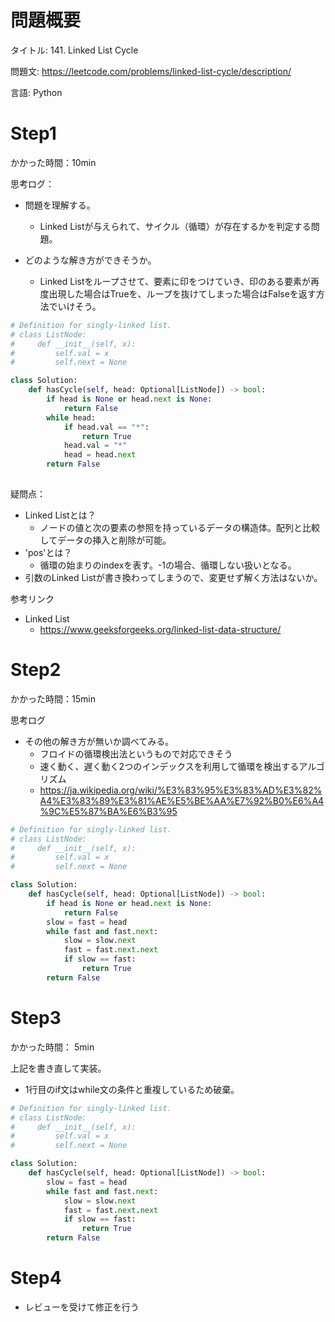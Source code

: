 # 問題概要
タイトル: 141. Linked List Cycle

問題文: https://leetcode.com/problems/linked-list-cycle/description/

言語: Python

# Step1

かかった時間：10min

思考ログ：
- 問題を理解する。
  - Linked Listが与えられて、サイクル（循環）が存在するかを判定する問題。

- どのような解き方ができそうか。
  - Linked Listをループさせて、要素に印をつけていき、印のある要素が再度出現した場合はTrueを、ループを抜けてしまった場合はFalseを返す方法でいけそう。

```python
# Definition for singly-linked list.
# class ListNode:
#     def __init__(self, x):
#         self.val = x
#         self.next = None

class Solution:
    def hasCycle(self, head: Optional[ListNode]) -> bool:
        if head is None or head.next is None:
            return False
        while head:
            if head.val == "*":
                return True
            head.val = "*"
            head = head.next
        return False
        
```
疑問点：
- Linked Listとは？
  - ノードの値と次の要素の参照を持っているデータの構造体。配列と比較してデータの挿入と削除が可能。
- 'pos'とは？
  - 循環の始まりのindexを表す。-1の場合、循環しない扱いとなる。
- 引数のLinked Listが書き換わってしまうので、変更せず解く方法はないか。
 
参考リンク
- Linked List
  - https://www.geeksforgeeks.org/linked-list-data-structure/
 
# Step2
かかった時間：15min

思考ログ
- その他の解き方が無いか調べてみる。
  - フロイドの循環検出法というもので対応できそう
  - 速く動く、遅く動く2つのインデックスを利用して循環を検出するアルゴリズム
  - https://ja.wikipedia.org/wiki/%E3%83%95%E3%83%AD%E3%82%A4%E3%83%89%E3%81%AE%E5%BE%AA%E7%92%B0%E6%A4%9C%E5%87%BA%E6%B3%95

```python
# Definition for singly-linked list.
# class ListNode:
#     def __init__(self, x):
#         self.val = x
#         self.next = None

class Solution:
    def hasCycle(self, head: Optional[ListNode]) -> bool:
        if head is None or head.next is None:
            return False
        slow = fast = head
        while fast and fast.next:
            slow = slow.next
            fast = fast.next.next
            if slow == fast:
                return True
        return False
```

# Step3
かかった時間： 5min

上記を書き直して実装。

- 1行目のif文はwhile文の条件と重複しているため破棄。

```python
# Definition for singly-linked list.
# class ListNode:
#     def __init__(self, x):
#         self.val = x
#         self.next = None

class Solution:
    def hasCycle(self, head: Optional[ListNode]) -> bool:
        slow = fast = head
        while fast and fast.next:
            slow = slow.next
            fast = fast.next.next
            if slow == fast:
                return True
        return False
```

# Step4 
- レビューを受けて修正を行う

```python


```

